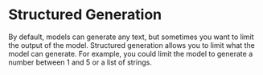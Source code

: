 # Structured Generation

By default, models can generate any text, but sometimes you want to limit the output of the model. Structured generation allows you to limit what the model can generate. For example, you could limit the model to generate a number between 1 and 5 or a list of strings.
